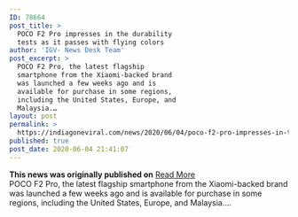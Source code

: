 ```yaml
---
ID: 78664
post_title: >
  POCO F2 Pro impresses in the durability
  tests as it passes with flying colors
author: 'IGV- News Desk Team'
post_excerpt: >
  POCO F2 Pro, the latest flagship
  smartphone from the Xiaomi-backed brand
  was launched a few weeks ago and is
  available for purchase in some regions,
  including the United States, Europe, and
  Malaysia.…
layout: post
permalink: >
  https://indiagoneviral.com/news/2020/06/04/poco-f2-pro-impresses-in-the-durability-tests-as-it-passes-with-flying-colors/78664/india-gone-viral/
published: true
post_date: 2020-06-04 21:41:07
---
```

<b>This news was originally published on</b> <a href="https://www.gizmochina.com/2020/06/04/poco-f2-pro-durability-tests/" class="button purchase" rel="nofollow noopener noreferrer" target="_blank">Read More</a> <br/>POCO F2 Pro, the latest flagship smartphone from the Xiaomi-backed brand was launched a few weeks ago and is available for purchase in some regions, including the United States, Europe, and Malaysia.…